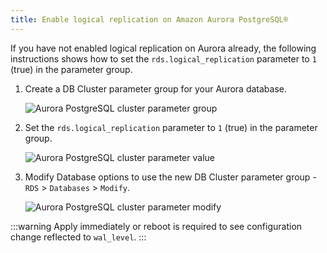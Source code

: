 ```yaml
---
title: Enable logical replication on Amazon Aurora PostgreSQL®
---
```


If you have not enabled logical replication on Aurora already, the
following instructions shows how to set the `rds.logical_replication`
parameter to `1` (true) in the parameter group.

1.  Create a DB Cluster parameter group for your Aurora database.

    ![Aurora PostgreSQL cluster parameter group](/images/products/postgresql/migrate-aurora-pg-parameter-group.png)

2.  Set the `rds.logical_replication` parameter to `1` (true) in the
    parameter group.

    ![Aurora PostgreSQL cluster parameter value](/images/products/postgresql/migrate-aurora-pg-parameter-value.png)

3.  Modify Database options to use the new DB Cluster parameter group -
    `RDS` > `Databases` > `Modify`.

    ![Aurora PostgreSQL cluster parameter modify](/images/products/postgresql/migrate-aurora-pg-parameter-modify.png)

:::warning
Apply immediately or reboot is required to see configuration change
reflected to `wal_level`.
:::
